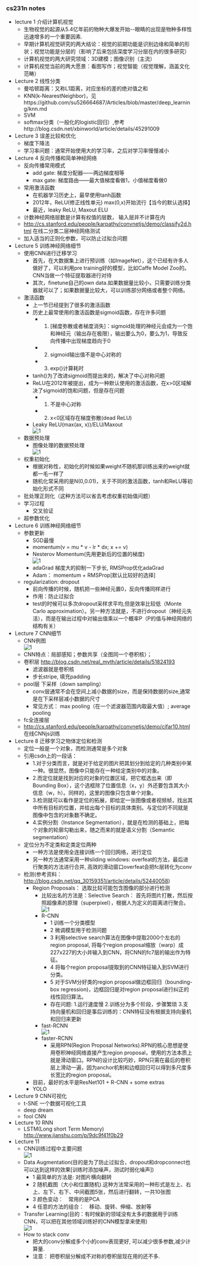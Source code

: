 ### cs231n notes
* lecture 1 介绍计算机视觉
    * 生物视觉的起源从5.4亿年前的物种大爆发开始--眼睛的出现是物种多样性迅速增多的一个重要因素.
    * 早期计算机视觉研究的两大结论：视觉的前期功能是识别边缘和简单的形状；视觉功能是分层的（影响了后来包括深度学习分层在内的很多研究）
    * 计算机视觉的两大研究领域：3D建模；图像识别（主流）
    * 计算机视觉当前的两大愿景：看图写作；视觉智能（视觉理解，涵盖文化范畴）
* Lecture 2 线性分类
    * 曼哈顿距离：又称L1距离，对应坐标的差的绝对值之和
    * KNN(k-NearestNeighbor)，见https://github.com/su526664687/Articles/blob/master/deep_learning/knn.md
    * SVM
    * softmax分类（一般化的logistic回归）,参考http://blog.csdn.net/xbinworld/article/details/45291009 
* Lecture 3 误差比较和优化
   * 梯度下降法
   * 学习率问题：通常开始使用大的学习率，之后对学习率慢慢减小
* Lecture 4 反向传播和简单神经网络
   * 反向传播常用模式
      * add gate: 梯度分配器——两边梯度相等
      * max gate: 梯度路由——最大值梯度看做1，小值梯度看做0
   * 常用激活函数
      * 在机器学习历史上，最早使用tanh函数
      * 2012年，ReLU(修正线性单元) max(0,x)开始流行【当今的默认选择】
      * 最近，leaky ReLU, Maxout ELU
   * 计数神经网络层数是计算有权值的层数， 输入层并不计算在内
   * http://cs.stanford.edu/people/karpathy/convnetjs/demo/classify2d.html 在线二分类二层神经网络测试
   * 加入适当的正则化参数，可以防止过拟合问题
* Lecture 5 训练神经网络细节
   * 使用CNN进行迁移学习
      * 首先，在大数据集上进行预训练（如ImageNet），这个已经有许多人做好了，可以利用pre training好的模型，比如Caffe Model Zoo的。CNN当做一个特征提取器进行对待
      * 其次，finetune自己的own data.如果数据量比较小，只需要训练分类器就可以了；如果数据量比较大，可以训练部分网络或者整个网络。
   * 激活函数
      * 上一节已经提到了很多的激活函数
      * 历史上最常使用的激活函数是sigmoid函数，存在许多问题
         * 1. [梯度弥散或者梯度消失]：sigmoid处理的神经元会成为一个饱和神经元（输出存在极限），输出要么为0，要么为1，导致反向传播中出现梯度趋向于0
         * 2. sigmoid输出值不是中心对称的
         * 3. exp()计算耗时
      * tanh()为了改进sigmoid而提出来的，解决了中心对称问题
      * ReLU在2012年被提出，成为一种默认使用的激活函数，在x>0区域解决了sigmoid的饱和问题，但是存在问题
         * 1. 不是中心对称
         * 2. x<0区域存在梯度弥散(dead ReLU)
      * Leaky ReLU(max(ax, x))/ELU/Maxout   
      ![1](https://cloud.githubusercontent.com/assets/16068384/23091672/523b698e-f5f6-11e6-86ae-9c63172255f0.png)
   * 数据预处理
      * 图像处理的数据预处理  
      ![1](https://cloud.githubusercontent.com/assets/16068384/23093337/4a7eab82-f61b-11e6-8a03-7086c5fc6771.png)
   * 权重初始化
      * 根据对称性，初始化的时候如果weight不随机那训练出来的weight就都一毛一样了
      * 随机化常采用的是N(0,0.01)，关于不同的激活函数，tanh和ReLU等初始化形式不同
   * 批处理正则化（这种方法可以省去考虑权重初始值问题）
   * 学习过程
      * 交叉验证
   * 超参数优化
* Lecture 6 训练神经网络细节
   * 参数更新
      * SGD最慢
      * momentum(v = mu * v - lr * dx; x += v)
      * Nesterov Momentum(先用更新后的位置的梯度)  
      ![1](https://cloud.githubusercontent.com/assets/16068384/23098737/27c5b768-f691-11e6-9838-e3dc58261c70.png)
      * adaGrad 梯度大的抑制一下步长, RMSProp优化adaGrad
      * Adam： momentum + RMSProp[默认比较好的选择]
   * regularization: dropout
      * 前向传播的时候，随机把一些神经元置0，反向传播同样进行
      * 作用：防止过拟合
      * test的时候可以多次dropout采样求平均,但是效率比较低（Monte Carlo approximation）。另一种方法就是，不进行dropout（神经元失活），而是在输出过程中对输出值乘以一个概率P（P的值与神经网络的结构有关）
* Lecture 7 CNN细节
   * CNN例图  
   ![1](https://cloud.githubusercontent.com/assets/16068384/23103275/c8a03ca0-f6f3-11e6-8d2e-060db225ad0f.png)
   * CNN特点：局部感知；参数共享（全图同一个卷积核）；
   * 卷积层 http://blog.csdn.net/real_myth/article/details/51824193
      * 滤波器就是卷积核
      * 步长stripe, 填充padding
   * pool层 下采样（down sampling）
      * conv层通常不会在空间上减小数据的size，而是保持数据的size,通常是在下采样层减小数据的尺寸
      * 常见方式： max pooling（在一个滤波器范围内取最大值）; average pooling
   * fc全连接层
   * http://cs.stanford.edu/people/karpathy/convnetjs/demo/cifar10.html 在线CNNjs训练
* Lecture 8 迁移学习之物体定位和检测
   * 定位一般是一个对象，而检测通常是多个对象
   * 引用csdn上的一段话：  
      * 1.对于分类而言，就是对于给定的图片把其划分到给定的几种类别中某一种。很显然，图像中只能存在一种给定类别中的对象。 
      * 2.而定位就是找到对应的对象的位置区域，把它框选出来（即Bounding Box），这个选框除了位置信息（x，y）外还要包含其大小信息（w，h）。同样的，这里的图像只包含单个对象。 
      * 3.检测就可以看作是定位的拓展，即给定一张图像或者视频帧，找出其中所有目标的位置，并给出每个目标的具体类别。与定位的不同就是图像中包含的对象数不确定。 
      * 4.实例分割（Instance Segmentation），就是在检测的基础上，把每个对象的轮廓勾勒出来，随之而来的就是语义分割（Semantic segmentation）
   * 定位分为不定类和定类定位两种
      * 一种方法是使用全连接训练一个回归网络，进行定位
      * 另一种方法通常采用一种sliding windows: overfeat的方法，最后进行聚类的方法进行合并, 高效的滑动窗口overfeat会把fc层转化为conv
   * 检测(参考资料：http://blog.csdn.net/qq_30159351/article/details/52440058)
      * Region Proposals： 选取比较可能包含图像的部分进行检测
         * 比较出名的方法是：Selective Search： 首先将图片打散，然后按照超像素的原理（superpixel），根据人为定义的距离进行聚合。   
         ![1](https://cloud.githubusercontent.com/assets/16068384/23113918/7e31572a-f776-11e6-86f1-1dbf45b4fb44.png)
         * R-CNN
            * 1 训练一个分类模型
            * 2 微调模型用于检测问题
            * 3 利用selective search算法在图像中提取2000个左右的region proposal, 将每个region proposal缩放（warp）成227x227的大小并输入到CNN，将CNN的fc7层的输出作为特征。 
            * 4 将每个region proposal提取到的CNN特征输入到SVM进行分类。 
            * 5 对于SVM分好类的region proposal做边框回归（bounding-box regression)，边框回归是对region proposal进行纠正的线性回归算法。
            * 存在问题: 1.运行速度慢 2.训练分为多个阶段，步骤繁琐 3.支持向量机和回归是事后训练的：CNN特征没有根据支持向量机和回归来更新 
          * fast-RCNN  
          ![1](https://cloud.githubusercontent.com/assets/16068384/23114655/49e54f76-f77b-11e6-80b5-bc40b1f2cff5.png)
          * faster-RCNN
            * 采用RPN(Region Proposal Networks).RPN的核心思想是使用卷积神经网络直接产生region proposal，使用的方法本质上就是滑动窗口。RPN的设计比较巧妙，RPN只需在最后的卷积层上滑动一遍，因为anchor机制和边框回归可以得到多尺度多长宽比的region proposal。 
      * 目前，最好的水平是ResNet101 + R-CNN + some extras
      * YOLO
* Lecture 9 CNN可视化
   * t-SNE 一个数据可视化工具
   * deep dream
   * fool CNN
* Lecture 10 RNN 
   * LSTM(Long short Term Memory) http://www.jianshu.com/p/9dc9f41f0b29
* Lecture 11 
   * CNN训练过程中主要问题  
   ![1](https://cloud.githubusercontent.com/assets/16068384/23129169/95ee4e04-f7bc-11e6-94b4-1ed3a1371ea0.png)
   * Data Augmentation(目的是为了防止过拟合，dropout和dropconnect也可以达到这样的效果[训练时添加噪声，测试时弱化噪声])
      * 1 最简单的方法是: 对图片横向翻转
      * 2 随机截图（大小和位置随机).这种方法常采用的一种形式是左上、右上、左下、右下、中间截图5张，然后进行翻转，一共10张图
      * 3 颜色变动：　常用的是PCA
      * 4 任意的方法的组合：　移动、旋转、伸缩、放射等
   * Transfer Learning(目的：有时候新的领域没有太多的数据用于训练CNN，可以把在其他领域训练好的CNN模型拿来使用)  
   ![1](https://cloud.githubusercontent.com/assets/16068384/23131155/009353d8-f7c4-11e6-828d-36072b7b90f6.png)
   * How to stack conv
      * 把大的conv分解成多个小的conv表现更好, 可以减少很多参数,减少计算量.
      * 注意： 把卷积层分解成不对称的卷积层现在用的还不多.
